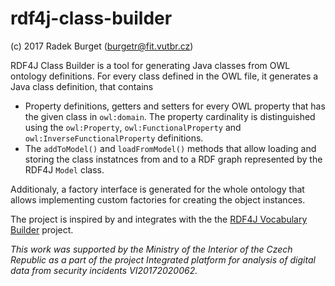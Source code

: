 # rdf4j-class-builder
(c) 2017 Radek Burget (burgetr@fit.vutbr.cz)

RDF4J Class Builder is a tool for generating Java classes from OWL ontology definitions. For every class defined in the OWL file, it generates a Java class definition, that contains 

- Property definitions, getters and setters for every OWL property that has the given class in `owl:domain`. The property cardinality is distinguished using the `owl:Property`, `owl:FunctionalProperty` and `owl:InverseFunctionalProperty` definitions.
- The `addToModel()` and `loadFromModel()` methods that allow loading  and storing the class instatnces from and to a RDF graph represented by the RDF4J `Model` class.

Additionaly, a factory interface is generated for the whole ontology that allows implementing custom factories for creating the object instances.   

The project is inspired by and integrates with the the [RDF4J Vocabulary Builder](https://github.com/radkovo/rdf4j-vocab-builder) project.

*This work was supported by the Ministry of the Interior of the Czech Republic as a part of the project Integrated platform for analysis of digital data from security incidents VI20172020062.*
